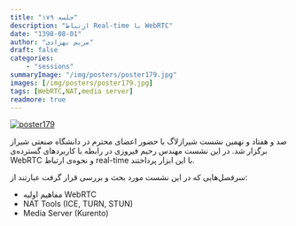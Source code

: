 ```yaml
---
title: "جلسه ۱۷۹"
description: "ارتباط Real-time با WebRTC"
date: "1398-08-01"
author: "مریم بهزادی"
draft: false
categories:
    - "sessions"
summaryImage: "/img/posters/poster179.jpg"
images: [/img/posters/poster179.jpg]
tags: [WebRTC,NAT,media server]
readmore: true
---
```

[![poster179](../../img/posters/poster179.jpg)](../../img/poster179.jpg)

صد و هفتاد و نهمین نشست شیرازلاگ با حضور اعضای محترم در دانشگاه صنعتی شیراز برگزار شد. در این نشست مهندس رحیم فیروزی در رابطه با کاربردهای گسترده‌ی WebRTC و نحوه‌ی ارتباط real-time با این ابزار پرداختند. 

سرفصل‌هایی که در این نشست مورد بحث و بررسی قرار گرفت عبارتند از:

* مفاهیم اولیه WebRTC
* NAT Tools (ICE, TURN, STUN)
* Media Server (Kurento)
